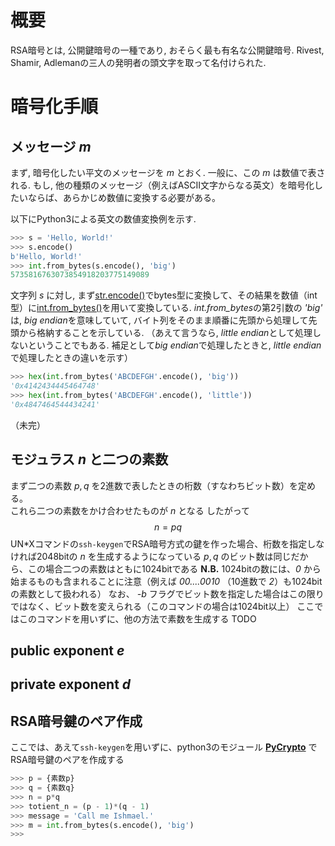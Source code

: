 <!-- TITLE: RSA -->
<!-- SUBTITLE: RSA暗号の問題を解く上でのまとめ -->

# 概要

RSA暗号とは, 公開鍵暗号の一種であり, おそらく最も有名な公開鍵暗号.
Rivest, Shamir, Adlemanの三人の発明者の頭文字を取って名付けられた.

# 暗号化手順

## メッセージ *m*

まず, 暗号化したい平文のメッセージを $m$ とおく.
一般に、この $m$ は数値で表される. もし, 他の種類のメッセージ（例えばASCII文字からなる英文）を暗号化したいならば、あらかじめ数値に変換する必要がある。

以下にPython3による英文の数値変換例を示す.

```python
>>> s = 'Hello, World!'
>>> s.encode()
b'Hello, World!'
>>> int.from_bytes(s.encode(), 'big')
5735816763073854918203775149089
```

文字列 $s$ に対し, まず[str.encode()](https://docs.python.org/3/library/stdtypes.html#str.encode)でbytes型に変換して、その結果を数値（int型）に[int.from_bytes()](https://docs.python.org/3/library/stdtypes.html#int.from_bytes)を用いて変換している.
*int.from_bytes*の第2引数の *'big'* は, *big endian*を意味していて, バイト列をそのまま順番に先頭から処理して先頭から格納することを示している. 
（あえて言うなら, *little endian*として処理しないということでもある. 補足として*big endian*で処理したときと, *little endian*で処理したときの違いを示す）
```python
>>> hex(int.from_bytes('ABCDEFGH'.encode(), 'big'))
'0x4142434445464748'
>>> hex(int.from_bytes('ABCDEFGH'.encode(), 'little'))
'0x4847464544434241'
```

（未完）

## モジュラス *n* と二つの素数

まず二つの素数 $p, q$ を2進数で表したときの桁数（すなわちビット数）を定める。  
これら二つの素数をかけ合わせたものが $n$ となる
したがって $$n = pq$$
UN\*Xコマンドの`ssh-keygen`でRSA暗号方式の鍵を作った場合、桁数を指定しなければ2048bitの $n$ を生成するようになっている
$p, q$ のビット数は同じだから、この場合二つの素数はともに1024bitである
**N.B.** 1024bitの数には、*0* から始まるものも含まれることに注意（例えば *00....0010* （10進数で *2*）も1024bitの素数として扱われる）
なお、 *-b* フラグでビット数を指定した場合はこの限りではなく、ビット数を変えられる（このコマンドの場合は1024bit以上）
ここではこのコマンドを用いずに、他の方法で素数を生成する
TODO

## public exponent *e*


## private exponent *d*


## RSA暗号鍵のペア作成

ここでは、あえて`ssh-keygen`を用いずに、python3のモジュール **[PyCrypto](https://pypi.org/project/pycrypto/)** でRSA暗号鍵のペアを作成する

```python
>>> p = {素数p}
>>> q = {素数q}
>>> n = p*q
>>> totient_n = (p - 1)*(q - 1)
>>> message = 'Call me Ishmael.'
>>> m = int.from_bytes(s.encode(), 'big')
>>> 